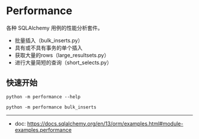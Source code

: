 # Performance

各种 SQLAlchemy 用例的性能分析套件。

- 批量插入（bulk_inserts.py）
- 具有或不具有事务的单个插入
- 获取大量的rows（large_resultsets.py）
- 进行大量简短的查询（short_selects.py）

## 快速开始

```
python -m performance --help
```

```
python -m performance bulk_inserts
```

---

- doc: https://docs.sqlalchemy.org/en/13/orm/examples.html#module-examples.performance
